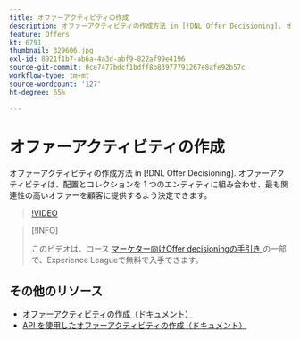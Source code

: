 ```yaml
---
title: オファーアクティビティの作成
description: オファーアクティビティの作成方法 in [!DNL Offer Decisioning]. オファーアクティビティは、配置とコレクションを 1 つのエンティティに組み合わせ、最も関連性の高いオファーを顧客に提供するよう決定できます。
feature: Offers
kt: 6791
thumbnail: 329606.jpg
exl-id: 8921f1b7-ab6a-4a3d-abf9-822af99e4196
source-git-commit: 0ce7477bdcf1bdff8b83977791267e8afe92b57c
workflow-type: tm+mt
source-wordcount: '127'
ht-degree: 65%

---
```


# オファーアクティビティの作成

オファーアクティビティの作成方法 in [!DNL Offer Decisioning]. オファーアクティビティは、配置とコレクションを 1 つのエンティティに組み合わせ、最も関連性の高いオファーを顧客に提供するよう決定できます。

>[!VIDEO](https://video.tv.adobe.com/v/329606?quality=12&learn=on)

>[!INFO]
>
> このビデオは、コース [ マーケター向けOffer decisioningの手引き ](https://experienceleague.adobe.com/?recommended=ExperiencePlatform-U-1-2020.1.offerdecisioning?lang=ja) の一部で、Experience Leagueで無料で入手できます。


## その他のリソース

* [オファーアクティビティの作成（ドキュメント）](https://experienceleague.adobe.com/docs/offer-decisioning/using/create-offer-activities.html)
* [API を使用したオファーアクティビティの作成（ドキュメント）](https://experienceleague.adobe.com/docs/offer-decisioning/using/api-reference/activities-api/create.html)
